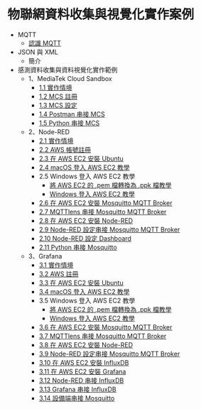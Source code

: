 # 物聯網資料收集與視覺化實作案例

* MQTT
  * [認識 MQTT](https://oranwind.org/-broker-ren-shi-mqtt/)
* JSON 與 XML
  * 簡介
* 感測資料收集與資料視覺化實作範例
  * 1、MediaTek Cloud Sandbox
    * [1.1 實作情境](https://oranwind.org/-data-visualization-gan-ce-zi-liao-shou-ji-yu-zi-liao-shi-jue-hua-shi-zuo-qing-jing-mcs/)
    * [1.2 MCS 註冊](https://oranwind.org/-mcs-mediatek-cloud-sandbox-zhu-ce-jiao-xue/)
    * [1.3 MCS 設定](https://oranwind.org/-mcs-mediatek-cloud-sandbox-she-ding/)
    * [1.4 Postman 串接 MCS](https://oranwind.org/-data-visualization-postman-chuan-jie-mcs/)
    * [1.5 Python 串接 MCS](https://oranwind.org/-data-visualization-python-chuan-jie-mcs/)
  * 2、Node-RED
    * [2.1 實作情境](https://oranwind.org/-data-visualization-gan-ce-zi-liao-shou-ji-yu-zi-liao-shi-jue-hua-shi-zuo-qing-jing-node-red/)
    * [2.2 AWS 帳號註冊](https://oranwind.org/-aws-zhu-ce-aws-zhang-hao/)
    * [2.3 在 AWS EC2 安裝 Ubuntu](https://oranwind.org/-aws-zai-aws-ec2-an-zhuang-ubuntu/)
    * [2.4 macOS 登入 AWS EC2 教學](https://oranwind.org/-aws-macos-deng-ru-aws-ec2-jiao-xue/)
    * 2.5 Windows 登入 AWS EC2 教學
       * [將 AWS EC2 的 .pem 檔轉換為 .ppk 檔教學](https://oranwind.org/-aws-jiang-aws-ec2-de-pem-dang-zhuan-huan-wei-ppk-dang-jiao-xue/)
       * [Windows 登入 AWS EC2 教學](https://oranwind.org/-aws-windows-deng-ru-aws-ec2-jiao-xue/)
    * [2.6 在 AWS EC2 安裝 Mosquitto MQTT Broker](https://oranwind.org/-mqtt-zai-aws-ec2-an-zhuang-mosquitto/)
    * [2.7 MQTTlens 串接 Mosquitto MQTT Broker](https://oranwind.org/-mqtt-mqttlens-chuan-jie-mosquitto-mqtt-broker/)
    * [2.8 在 AWS EC2 安裝 Node-RED](https://oranwind.org/-aws-zai-aws-ec2-an-zhuang-node-red/)
    * [2.9 Node-RED 設定串接 Mosquitto MQTT Broker](https://oranwind.org/-mqtt-node-red-she-ding-chuan-jie-mosquitto/)
    * [2.10 Node-RED 設定 Dashboard](https://oranwind.org/-data-visualization-node-red-she-ding-dashboard/)
    * [2.11 Python 串接 Mosquitto](https://oranwind.org/-data-visualization-python-chuan-jie-mosquitto-mqtt-broker/)
  * 3、Grafana
    * [3.1 實作情境](https://oranwind.org/-data-visualization-gan-ce-zi-liao-shou-ji-yu-zi-liao-shi-jue-hua-shi-zuo-qing-jing-grafana/)
    * [3.2 AWS 註冊](https://oranwind.org/-aws-zhu-ce-aws-zhang-hao/)
    * [3.3 在 AWS EC2 安裝 Ubuntu](https://oranwind.org/-aws-zai-aws-ec2-an-zhuang-ubuntu-2/)
    * [3.4 macOS 登入 AWS EC2 教學](https://oranwind.org/-aws-macos-deng-ru-aws-ec2-jiao-xue/)
    * 3.5 Windows 登入 AWS EC2 教學
       * [將 AWS EC2 的 .pem 檔轉換為 .ppk 檔教學](https://oranwind.org/-aws-jiang-aws-ec2-de-pem-dang-zhuan-huan-wei-ppk-dang-jiao-xue/)
       * [Windows 登入 AWS EC2 教學](https://oranwind.org/-aws-windows-deng-ru-aws-ec2-jiao-xue/)
    * [3.6 在 AWS EC2 安裝 Mosquitto MQTT Broker](https://oranwind.org/-mqtt-zai-aws-ec2-an-zhuang-mosquitto/)
    * [3.7 MQTTlens 串接 Mosquitto MQTT Broker](https://oranwind.org/-mqtt-mqttlens-chuan-jie-mosquitto-mqtt-broker/)
    * [3.8 在 AWS EC2 安裝 Node-RED](https://oranwind.org/-aws-zai-aws-ec2-an-zhuang-node-red/)
    * [3.9 Node-RED 設定串接 Mosquitto MQTT Broker](https://oranwind.org/-mqtt-node-red-she-ding-chuan-jie-mosquitto/)
    * [3.10 在 AWS EC2 安裝 InfluxDB]()
    * [3.11 在 AWS EC2 安裝 Grafana]()
    * [3.12 Node-RED 串接 InfluxDB]()
    * [3.13 Grafana 串接 InfluxDB]()
    * [3.14 設備端串接 Mosquitto]()


